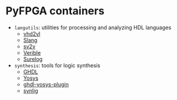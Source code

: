 # PyFPGA containers

* `langutils`: utilities for processing and analyzing HDL languages
  * [vhd2vl](https://github.com/ldoolitt/vhd2vl)
  * [Slang](https://github.com/MikePopoloski/slang)
  * [sv2v](https://github.com/zachjs/sv2v)
  * [Verible](https://github.com/chipsalliance/verible)
  * [Surelog](https://github.com/chipsalliance/Surelog)
* `synthesis`: tools for logic synthesis
  * [GHDL](https://github.com/ghdl/ghdl)
  * [Yosys](https://github.com/YosysHQ/yosys)
  * [ghdl-yosys-plugin](https://github.com/ghdl/ghdl-yosys-plugin)
  * [synlig](https://github.com/chipsalliance/synlig)
